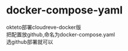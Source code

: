 # docker-compose-yaml
okteto部署cloudreve-docker版  
把配置放github,命名为docker-compose.yaml  
选github部署就可以  
